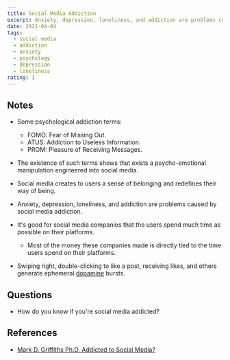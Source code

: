 ```yaml
---
title: Social Media Addiction
excerpt: Anxiety, depression, loneliness, and addiction are problems caused by social media addiction.
date: 2021-04-04
tags:
  - social media
  - addiction
  - anxiety
  - psychology
  - depression
  - loneliness
rating: 1
---
```


## Notes

- Some psychological addiction terms:

  - FOMO: Fear of Missing Out.
  - ATUS: Addiction to Useless Information.
  - PROM: Pleasure of Receiving Messages.

- The existence of such terms shows that exists a psycho-emotional manipulation engineered into social media.

- Social media creates to users a sense of belonging and redefines their way of being.

- Anxiety, depression, loneliness, and addiction are problems caused by social media addiction.

- It's good for social media companies that the users spend much time as possible on their platforms.

  - Most of the money these companies made is directly tied to the time users spend on their platforms.

- Swiping right, double-clicking to like a post, receiving likes, and others generate ephemeral [dopamine](/zettel/dopamine) bursts.

## Questions

- How do you know if you're social media addicted?

## References

- [Mark D. Griffiths Ph.D. Addicted to Social Media?](https://www.psychologytoday.com/us/blog/in-excess/201805/addicted-social-media)

